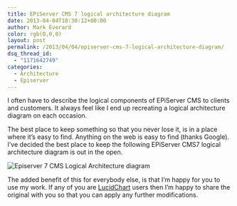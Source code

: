 ```yaml
---
title: EPiServer CMS 7 logical architecture diagram
date: 2013-04-04T10:30:12+00:00
author: Mark Everard
color: rgb(0,0,0)
layout: post
permalink: /2013/04/04/episerver-cms-7-logical-architecture-diagram/
dsq_thread_id:
  - "1171642749"
categories:
  - Architecture
  - Episerver
---
```

I often have to describe the logical components of EPiServer CMS to clients and customers. It always feel like I end up recreating a logical architecture diagram on each occasion.

The best place to keep something so that you never lose it, is in a place where it&#8217;s easy to find. Anything on the web is easy to find (thanks Google). I&#8217;ve decided the best place to keep the following EPiServer CMS7 logical architecture diagram is out in the open.

![Episerver 7 CMS Logical Architecture diagram](/assets/uploads/2013/12/EPiServer-CMS-Logical.png)

The added benefit of this for everybody else, is that I&#8217;m happy for you to use my work. If any of you are <a title="Flow Chart Maker and Online Diagram Software" href="https://www.lucidchart.com/" target="_blank">LucidChart</a> users then I&#8217;m happy to share the original with you so that you can apply any further modifications.